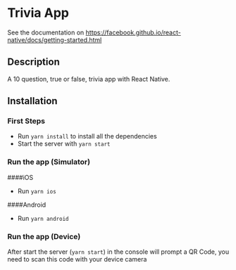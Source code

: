 # Trivia App
See the documentation on https://facebook.github.io/react-native/docs/getting-started.html
## Description
A 10 question, true or false, trivia app with React Native.

## Installation

### First Steps
- Run `yarn install` to install all the dependencies
- Start the server with `yarn start`

### Run the app (Simulator)

####iOS
- Run `yarn ios`

####Android
- Run `yarn android`

### Run the app (Device)

After start the server (`yarn start`) in the console will prompt a QR Code, you need to scan this code with your device camera
